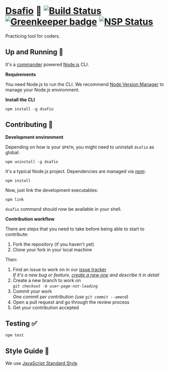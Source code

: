 # [Dsafio](https://github.com/dsafio/dsafio) 🤘 [![Build Status](https://travis-ci.org/dsafio/dsafio.svg?branch=master)](https://travis-ci.org/dsafio/dsafio) [![Greenkeeper badge](https://badges.greenkeeper.io/dsafio/dsafio.svg)](https://greenkeeper.io/) [![NSP Status](https://nodesecurity.io/orgs/dsafio/projects/63c12bdb-a9ac-4a22-91e0-dcaf60d6a92f/badge)](https://nodesecurity.io/orgs/dsafio/projects/63c12bdb-a9ac-4a22-91e0-dcaf60d6a92f)

Practicing tool for coders.

## Up and Running 🏃

It's a [commander](https://github.com/tj/commander.js) powered [Node.js](https://nodejs.org) CLI.

**Requirements**

You need Node.js to run the CLI. We recommend [Node Version Manager](https://github.com/creationix/nvm) to manage your Node.js environment.

**Install the CLI**

```
npm install -g dsafio
```

## Contributing 👷

**Development environment**

Depending on how is your `$PATH`, you might need to uninstall `dsafio` as global:

```
npm uninstall -g dsafio
```

It's a typical Node.js project. Dependencies are managed via [npm](https://github.com/npm/npm):

```
npm install
```

Now, just link the development executables:

```
npm link
```

`dsafio` command should now be available in your shell.

**Contribution workflow**

There are steps that you need to take before being able to start to
contribute:

1. Fork the repository (if you haven't yet)
1. Clone your fork in your local machine

Then:

1. Find an issue to work on in our [issue tracker](https://github.com/dsafio/dsafio/issues)  
   _If it's a new bug or feature, [create a new one](https://github.com/dsafio/dsafio/issues/new) and describe it in detail_
1. Create a new branch to work on  
   _`git checkout -b user-page-not-loading`_
1. Commit your work  
   _One commit per contribution (use `git commit --amend`)_
1. Open a pull request and go through the review process
1. Get your contribution accepted

## Testing ✅

```
npm test
```

## Style Guide 🌷

We use [JavaScript Standard Style](https://standardjs.com).
